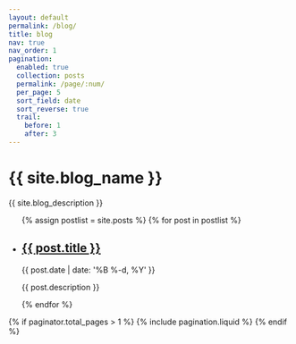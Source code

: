 ```yaml
---
layout: default
permalink: /blog/
title: blog
nav: true
nav_order: 1
pagination:
  enabled: true
  collection: posts
  permalink: /page/:num/
  per_page: 5
  sort_field: date
  sort_reverse: true
  trail:
    before: 1
    after: 3
---
```


<div class="post">
  <h1>{{ site.blog_name }}</h1>
  <p>{{ site.blog_description }}</p>

  <ul class="post-list">
    {% assign postlist = site.posts %}
    {% for post in postlist %}
      <li>
        <h2>
          <a class="post-title" href="{{ post.url | relative_url }}">{{ post.title }}</a>
        </h2>
        <p class="post-meta">{{ post.date | date: '%B %-d, %Y' }}</p>
        <p>{{ post.description }}</p>
      </li>
    {% endfor %}
  </ul>

{% if paginator.total_pages > 1 %}
{% include pagination.liquid %}
{% endif %}

</div>
